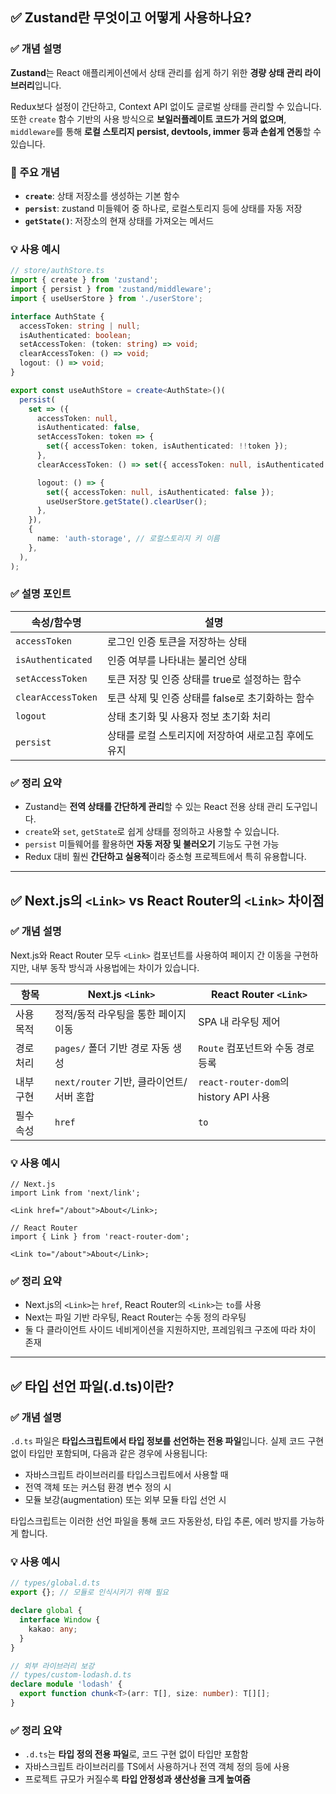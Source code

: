 ## ✅ Zustand란 무엇이고 어떻게 사용하나요?

### ✅ 개념 설명

**Zustand**는 React 애플리케이션에서 상태 관리를 쉽게 하기 위한 **경량 상태 관리 라이브러리**입니다.

Redux보다 설정이 간단하고, Context API 없이도 글로벌 상태를 관리할 수 있습니다. 또한 `create` 함수 기반의 사용 방식으로 **보일러플레이트 코드가 거의 없으며**, `middleware`를 통해 **로컬 스토리지 persist, devtools, immer 등과 손쉽게 연동**할 수 있습니다.

### 📌 주요 개념

- **`create`**: 상태 저장소를 생성하는 기본 함수
- **`persist`**: zustand 미들웨어 중 하나로, 로컬스토리지 등에 상태를 자동 저장
- **`getState()`**: 저장소의 현재 상태를 가져오는 메서드

### 💡 사용 예시

```ts
// store/authStore.ts
import { create } from 'zustand';
import { persist } from 'zustand/middleware';
import { useUserStore } from './userStore';

interface AuthState {
  accessToken: string | null;
  isAuthenticated: boolean;
  setAccessToken: (token: string) => void;
  clearAccessToken: () => void;
  logout: () => void;
}

export const useAuthStore = create<AuthState>()(
  persist(
    set => ({
      accessToken: null,
      isAuthenticated: false,
      setAccessToken: token => {
        set({ accessToken: token, isAuthenticated: !!token });
      },
      clearAccessToken: () => set({ accessToken: null, isAuthenticated: false }),

      logout: () => {
        set({ accessToken: null, isAuthenticated: false });
        useUserStore.getState().clearUser();
      },
    }),
    {
      name: 'auth-storage', // 로컬스토리지 키 이름
    },
  ),
);
```

### ✅ 설명 포인트

| 속성/함수명        | 설명                                                 |
| ------------------ | ---------------------------------------------------- |
| `accessToken`      | 로그인 인증 토큰을 저장하는 상태                     |
| `isAuthenticated`  | 인증 여부를 나타내는 불리언 상태                     |
| `setAccessToken`   | 토큰 저장 및 인증 상태를 true로 설정하는 함수        |
| `clearAccessToken` | 토큰 삭제 및 인증 상태를 false로 초기화하는 함수     |
| `logout`           | 상태 초기화 및 사용자 정보 초기화 처리               |
| `persist`          | 상태를 로컬 스토리지에 저장하여 새로고침 후에도 유지 |

### ✅ 정리 요약

- Zustand는 **전역 상태를 간단하게 관리**할 수 있는 React 전용 상태 관리 도구입니다.
- `create`와 `set`, `getState`로 쉽게 상태를 정의하고 사용할 수 있습니다.
- `persist` 미들웨어를 활용하면 **자동 저장 및 불러오기** 기능도 구현 가능
- Redux 대비 훨씬 **간단하고 실용적**이라 중소형 프로젝트에서 특히 유용합니다.

---

## ✅ Next.js의 `<Link>` vs React Router의 `<Link>` 차이점

### ✅ 개념 설명

Next.js와 React Router 모두 `<Link>` 컴포넌트를 사용하여 페이지 간 이동을 구현하지만, 내부 동작 방식과 사용법에는 차이가 있습니다.

| 항목      | Next.js `<Link>`                         | React Router `<Link>`                 |
| --------- | ---------------------------------------- | ------------------------------------- |
| 사용 목적 | 정적/동적 라우팅을 통한 페이지 이동      | SPA 내 라우팅 제어                    |
| 경로 처리 | `pages/` 폴더 기반 경로 자동 생성        | `Route` 컴포넌트와 수동 경로 등록     |
| 내부 구현 | `next/router` 기반, 클라이언트/서버 혼합 | `react-router-dom`의 history API 사용 |
| 필수 속성 | `href`                                   | `to`                                  |

### 💡 사용 예시

```tsx
// Next.js
import Link from 'next/link';

<Link href="/about">About</Link>;
```

```tsx
// React Router
import { Link } from 'react-router-dom';

<Link to="/about">About</Link>;
```

### ✅ 정리 요약

- Next.js의 `<Link>`는 `href`, React Router의 `<Link>`는 `to`를 사용
- Next는 파일 기반 라우팅, React Router는 수동 정의 라우팅
- 둘 다 클라이언트 사이드 네비게이션을 지원하지만, 프레임워크 구조에 따라 차이 존재

---

## ✅ 타입 선언 파일(.d.ts)이란?

### ✅ 개념 설명

`.d.ts` 파일은 **타입스크립트에서 타입 정보를 선언하는 전용 파일**입니다. 실제 코드 구현 없이 타입만 포함되며, 다음과 같은 경우에 사용됩니다:

- 자바스크립트 라이브러리를 타입스크립트에서 사용할 때
- 전역 객체 또는 커스텀 환경 변수 정의 시
- 모듈 보강(augmentation) 또는 외부 모듈 타입 선언 시

타입스크립트는 이러한 선언 파일을 통해 코드 자동완성, 타입 추론, 에러 방지를 가능하게 합니다.

### 💡 사용 예시

```ts
// types/global.d.ts
export {}; // 모듈로 인식시키기 위해 필요

declare global {
  interface Window {
    kakao: any;
  }
}
```

```ts
// 외부 라이브러리 보강
// types/custom-lodash.d.ts
declare module 'lodash' {
  export function chunk<T>(arr: T[], size: number): T[][];
}
```

### ✅ 정리 요약

- `.d.ts`는 **타입 정의 전용 파일**로, 코드 구현 없이 타입만 포함함
- 자바스크립트 라이브러리를 TS에서 사용하거나 전역 객체 정의 등에 사용
- 프로젝트 규모가 커질수록 **타입 안정성과 생산성을 크게 높여줌**
